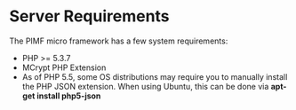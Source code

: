 # Server Requirements

The PIMF micro framework has a few system requirements:

* PHP >= 5.3.7
* MCrypt PHP Extension
* As of PHP 5.5, some OS distributions may require you to manually install the PHP JSON extension. When using Ubuntu, this can be done via **apt-get install php5-json**
